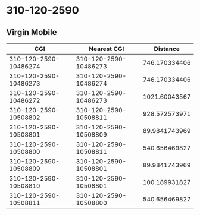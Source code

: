 # 310-120-2590
## Virgin Mobile


| CGI | Nearest CGI | Distance |
|-----|-------------|----------|
| 310-120-2590-10486274 | 310-120-2590-10486273 | 746.170334406 |
| 310-120-2590-10486273 | 310-120-2590-10486274 | 746.170334406 |
| 310-120-2590-10486272 | 310-120-2590-10486273 | 1021.60043567 |
| 310-120-2590-10508802 | 310-120-2590-10508811 | 928.572573971 |
| 310-120-2590-10508801 | 310-120-2590-10508809 | 89.9841743969 |
| 310-120-2590-10508800 | 310-120-2590-10508811 | 540.656469827 |
| 310-120-2590-10508809 | 310-120-2590-10508801 | 89.9841743969 |
| 310-120-2590-10508810 | 310-120-2590-10508801 | 100.189931827 |
| 310-120-2590-10508811 | 310-120-2590-10508800 | 540.656469827 |
